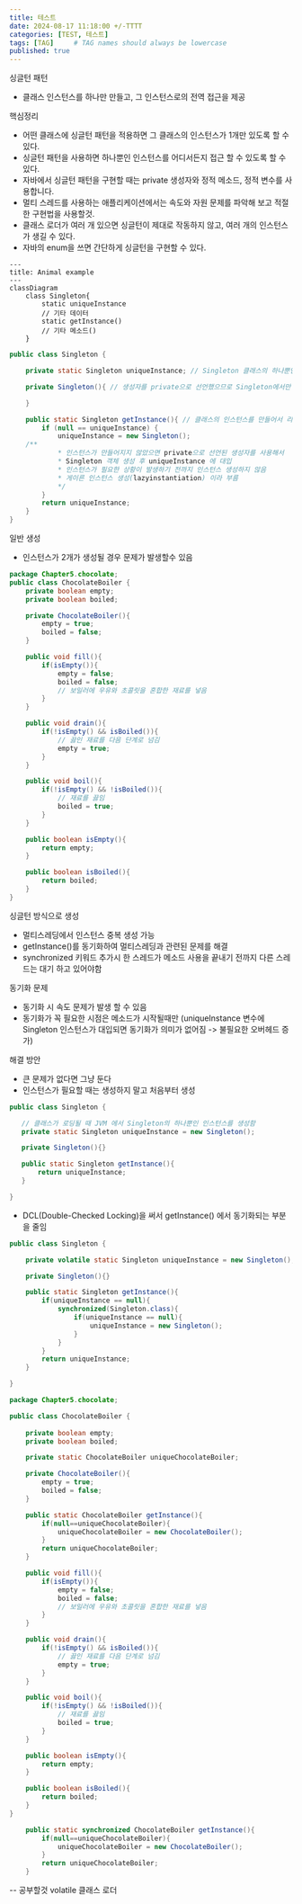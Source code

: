 ```yaml
---
title: 테스트
date: 2024-08-17 11:18:00 +/-TTTT
categories: [TEST, 테스트]
tags: [TAG]     # TAG names should always be lowercase
published: true
---
```


싱글턴 패턴
 - 클래스 인스턴스를 하나만 만들고, 그 인스턴스로의 전역 접근을 제공
 

핵심정리
 - 어떤 클래스에 싱글턴 패턴을 적용하면 그 클래스의 인스턴스가 1개만 있도록 할 수 있다.
 - 싱글턴 패턴을 사용하면 하나뿐인 인스턴스를 어디서든지 접근 할 수 있도록 할 수 있다.
 - 자바에서 싱글턴 패턴을 구현할 때는 private 생성자와 정적 메소드, 정적 변수를 사용합니다.
 - 멀티 스레드를 사용하는 애플리케이션에서는 속도와 자원 문제를 파악해 보고 적절한 구현법을 사용할것.
 - 클래스 로더가 여러 개 있으면 싱글턴이 제대로 작동하지 않고, 여러 개의 인스턴스가 생길 수 있다.
 - 자바의 enum을 쓰면 간단하게 싱글턴을 구현할 수 있다.

``` mermaid
---
title: Animal example
---
classDiagram
    class Singleton{
        static uniqueInstance
        // 기타 데이터
        static getInstance()
        // 기타 메소드()
    }
```



```java
public class Singleton {

    private static Singleton uniqueInstance; // Singleton 클래스의 하나뿐인 인스턴스를 저장하는 정적 변수

    private Singleton(){ // 생성자를 private으로 선언했으므로 Singleton에서만 클래스 인스턴스 만들 수 있음

    }

    public static Singleton getInstance(){ // 클래스의 인스턴스를 만들어서 리턴
        if (null == uniqueInstance) {
            uniqueInstance = new Singleton();
    /**
            * 인스턴스가 만들어지지 않았으면 private으로 선언된 생성자를 사용해서 
            * Singleton 객체 생성 후 uniqueInstance 에 대입
            * 인스턴스가 필요한 상황이 발생하기 전까지 인스턴스 생성하지 않음
            * 게이른 인스턴스 생성(lazyinstantiation) 이라 부름
            */
        }
        return uniqueInstance;
    }
}
```

일반 생성 
 - 인스턴스가 2개가 생성될 경우 문제가 발생할수 있음
```java
package Chapter5.chocolate;
public class ChocolateBoiler {
    private boolean empty;
    private boolean boiled;

    private ChocolateBoiler(){
        empty = true;
        boiled = false;
    }

    public void fill(){
        if(isEmpty()){
            empty = false;
            boiled = false;
            // 보일러에 우유와 초콜릿을 혼합한 재료를 넣음
        }
    }

    public void drain(){
        if(!isEmpty() && isBoiled()){
            // 끓인 재료를 다음 단계로 넘김
            empty = true;
        }
    }

    public void boil(){
        if(!isEmpty() && !isBoiled()){
            // 재료를 끓임
            boiled = true;
        }
    }

    public boolean isEmpty(){
        return empty;
    }

    public boolean isBoiled(){
        return boiled;
    }
}
```

싱글턴 방식으로 생성 
 - 멀티스레딩에서 인스턴스 중복 생성 가능
 - getInstance()를 동기화하여 멀티스레딩과 관련된 문제를 해결
 - synchronized 키워드 추가시 한 스레드가 메소드 사용을 끝내기 전까지 다른 스레드는 대기 하고 있어야함

동기화 문제
 - 동기화 시 속도 문제가 발생 할 수 있음
 - 동기화가 꼭 필요한 시점은 메소드가 시작될때만
(uniqueInstance 변수에 Singleton 인스턴스가 대입되면 동기화가 의미가 없어짐 -> 불필요한 오버헤드 증가)

해결 방안
 - 큰 문제가 없다면 그냥 둔다
 - 인스턴스가 필요할 때는 생성하지 말고 처음부터 생성

 ```java
 public class Singleton {

    // 클래스가 로딩될 때 JVM 에서 Singleton의 하나뿐인 인스턴스를 생성함
    private static Singleton uniqueInstance = new Singleton();

    private Singleton(){}

    public static Singleton getInstance(){
        return uniqueInstance;
    }

}
```

 - DCL(Double-Checked Locking)을 써서 getInstance() 에서 동기화되는 부분을 줄임

```java
public class Singleton {

    private volatile static Singleton uniqueInstance = new Singleton();

    private Singleton(){}

    public static Singleton getInstance(){
        if(uniqueInstance == null){
            synchronized(Singleton.class){
                if(uniqueInstance == null){
                    uniqueInstance = new Singleton();
                }
            }
        }
        return uniqueInstance;
    }

}
```

```java
package Chapter5.chocolate;

public class ChocolateBoiler {
    
    private boolean empty;
    private boolean boiled;

    private static ChocolateBoiler uniqueChocolateBoiler;

    private ChocolateBoiler(){
        empty = true;
        boiled = false;
    }

    public static ChocolateBoiler getInstance(){
        if(null==uniqueChocolateBoiler){
            uniqueChocolateBoiler = new ChocolateBoiler();
        }
        return uniqueChocolateBoiler;
    }

    public void fill(){
        if(isEmpty()){
            empty = false;
            boiled = false;
            // 보일러에 우유와 초콜릿을 혼합한 재료를 넣음
        }
    }

    public void drain(){
        if(!isEmpty() && isBoiled()){
            // 끓인 재료를 다음 단계로 넘김
            empty = true;
        }
    }

    public void boil(){
        if(!isEmpty() && !isBoiled()){
            // 재료를 끓임
            boiled = true;
        }
    }

    public boolean isEmpty(){
        return empty;
    }

    public boolean isBoiled(){
        return boiled;
    }
}
```

```java
    public static synchronized ChocolateBoiler getInstance(){
        if(null==uniqueChocolateBoiler){
            uniqueChocolateBoiler = new ChocolateBoiler();
        }
        return uniqueChocolateBoiler;
    }
```

-- 공부할것
volatile
클래스 로더